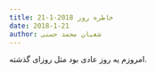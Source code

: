 ```yaml
---
title: خاطره روز 2018-1-21
date: 2018-1-21
author: شعبان محمد حسنی
---
```


امروزم یه روز عادی بود مثل روزای گذشته.